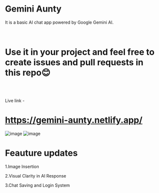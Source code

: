 # Gemini Aunty 
It is a basic AI chat app powered by Google Gemini AI.
<br/>
<br/>
<br/>
# Use it in your project and feel free to create issues and pull requests in this repo😊
<br/>
<br/>

Live link -
# https://gemini-aunty.netlify.app/

![image](https://github.com/user-attachments/assets/92928934-3de5-42be-9fc2-9c79f0d69d4c)
![image](https://github.com/user-attachments/assets/70167383-2bc1-4ca1-8e93-f3b89241effd)

# Feauture updates 

1.Image Insertion

2.Visual Clarity in AI Response

3.Chat Saving and Login System
